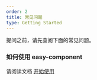 ```yaml
---
order: 2
title: 常见问题
type: Getting Started
---
```


提问之前，请先查阅下面的常见问题。

### 如何使用 easy-component

请阅读文档 [开始使用](/docs/getting-started)
